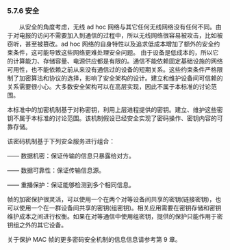 ### 5.7.6 安全

　　从安全的角度考虑，无线 ad hoc 网络与其它任何无线网络没有任何不同。由于对电报的访问不需要加入到通信的过程中，所以无线网络很容易被攻击，比如被窃听，甚至被篡改。ad hoc 网络的自身特性以及追求低成本增加了额外的安全约束条件，这可能导致这些网络更难处理安全问题。 由于设备是低成本的，所以它的计算能力、存储容量、电源供应都是有限的。通信不能依赖固定基础设施的网络可用性，也不能依赖之前从来没有通信过的设备的短期关系。这些约束条件严格限制了加密算法和协议的选择，影响了安全架构的设计。建立和维护设备间可信赖的关系需要很小心。大多数安全架构可以在高层实现，因此不属于本标准的讨论范围。

本标准中的加密机制基于对称密钥，利用上层进程提供的密钥。建立、维护这些密钥不属于本标准的讨论范围。该机制假设已经安全实现了密码操作、密钥内容的可靠存储。

该密码机制基于下列安全服务进行组合：

—— 数据机密：保证传输的信息只暴露给对方。

—— 数据可靠性：保证传输信息源。

—— 重播保护：保证能够检测到多个相同信息。

帧的加密保护很灵活，可以使用一个在两个对等设备间共享的密钥\(链接密钥\)，也可以使用一个在一群设备间共享的密钥\(组密钥\)。相关应用需要在密钥存储和密钥维护成本之间进行权衡。如果在对等通信中使用组密钥，提供的保护只能作用于密钥组之外的其它设备。

关于保护 MAC 帧的更多密码安全机制的信息信息请参考第 9 章。

